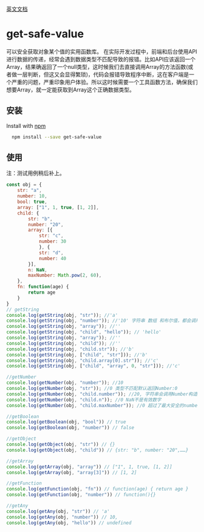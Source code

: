 [英文文档](https://github.com/huweicool/get-safe-value#readme)

# get-safe-value
可以安全获取对象某个值的实用函数库。
在实际开发过程中，前端和后台使用API进行数据的传递，经常会遇到数据类型不匹配导致的报错。比如API应该返回一个Array，结果确返回了一个null类型，这时候我们去直接调用Array的方法函数(或者做一层判断，但这又会显得繁琐)，代码会报错导致程序中断，这在客户端是一个严重的问题，严重印象用户体验。所以这时候需要一个工具函数方法，确保我们想要Array，就一定能获取到Array这个正确数据类型。

## 安装

Install with [npm](https://www.npmjs.com/package/get-safe-value)

```sh
  npm install --save get-safe-value
```

## 使用
注：测试用例稍后补上。
```js
const obj = {
	str: "a",
	number: 10,
	bool: true,
	array: ["1", 1, true, [1, 2]],
	child: {
		str: "b",
		number: "20",
		array: [{
			str: "c",
			number: 30
			}, {
			str: "d",
			number: 40
		}],
		n: NaN,
		maxNumber: Math.pow(2, 60),
	},
	fn: function(age) {
		return age
	}
}
// getString
console.log(getString(obj, "str")); //'a'
console.log(getString(obj, "number")); //'10' 字符串 数组 和布尔值，都会调用String构造函数转成String类型
console.log(getString(obj, "array")); //''
console.log(getString(obj, "child", "hello")); // 'hello' 
console.log(getString(obj, "array")); //''
console.log(getString(obj, "child")); //''
console.log(getString(obj, "child.str")); //'b'
console.log(getString(obj, ["child", "str"])); //'b'
console.log(getString(obj, "child.array[0].str")); //'c'
console.log(getString(obj, ["child", "array", 0, "str"])); //'c'

//getNumber
console.log(getNumber(obj, "number")); //10
console.log(getNumber(obj, "str")); //0 类型不匹配默认返回Number:0
console.log(getNumber(obj, "child.number")); //20, 字符串会调用Number构造函数转成Number类型
console.log(getNumber(obj, "child.n")); //0 NaN不是有效数字
console.log(getNumber(obj, "child.maxNumber")); //0 超过了最大安全的number值: Math.pow(2, 53) - 1

//getBoolean
console.log(getBoolean(obj, "bool")) // true
console.log(getBoolean(obj, "number")) // false

//getObject
console.log(getObject(obj, "str")) // {}
console.log(getObject(obj, "child")) // {str: "b", number: "20",……}

//getArray
console.log(getArray(obj, "array")) // ["1", 1, true, [1, 2]]
console.log(getArray(obj, "array[3]")) // [1, 2]

//getFunction
console.log(getFunction(obj, "fn")) // function(age) { return age }
console.log(getFunction(obj, "number")) // function(){}

//getAny
console.log(getAny(obj, "str")) // 'a'
console.log(getAny(obj, "number")) // 10,
console.log(getAny(obj, "hello")) // undefined
```